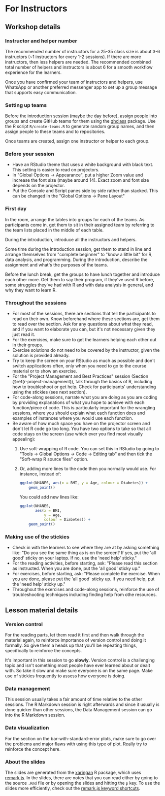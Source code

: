 # For Instructors

## Workshop details

### Instructor and helper number

The recommended number of instructors for a 25-35 class size is about 3-6
instructors (~1 instructors for every 1-2 sessions). 
If there are more instructors, then less helpers are needed. 
The recommended combined total number of helpers
and instructors is about 6 for a smooth workflow experience for the learners.

Once you have confirmed your team of instructors and helpers, use WhatsApp or another preferred messenger app to set up a group message that supports easy communication.

### Setting up teams

Before the introduction session (maybe the day before),
assign people into groups 
and create GitHub teams for them using the [ghclass] package.
Use the R script `R/create-teams.R` to generate random group names,
and then assign people to these teams and to repositories.

[ghclass]: https://rundel.github.io/ghclass

Once teams are created, assign one instructor or helper to each group.

### Before your session

- Have an RStudio theme that uses a white background with black text.
This setting is easier to read on projectors.
- In "Global Options -> Appearance", 
put a higher Zoom value and increase the font size (maybe around 14). 
Exact zoom and font size depends on the projector.
- Put the Console and Script panes side by side rather than stacked. 
This can be changed in the "Global Options -> Pane Layout" 

### First day

In the room, arrange the tables into groups for each of the teams.
As participants come in, get them to sit in their assigned team by referring to the team lists placed in the middle of each table.

During the introduction, introduce all the instructors and helpers.

Some time during the introduction session, 
get them to stand in line and arrange themselves from 
"complete beginner" to "know a little bit" for R, 
data analysis, and programming.
During the introduction, 
describe the assignment and what's the purposes of the teams.

Before the lunch break, get the groups to have lunch together 
and introduce each other more. 
Get them to say their program, if they've used R before, 
some struggles they've had with R and with data analysis in general, 
and why they want to learn R.

### Throughout the sessions

- For most of the sessions,
there are sections that tell the participants to read on their own.
Know beforehand where these sections are,
get them to read over the section.
Ask for any questions about what they read, 
and if you want to elaborate you can, 
but it's not necessary given they just read it.
- For the exercises, 
make sure to get the learners helping each other out in their groups.
- Exercise solutions do not need to be covered by the instructor,
given the solution is provided already.
- Try to keep the screen on your RStudio as much as possible 
and don't switch applications often, 
only when you need to go to the course material or to show an exercise.
- For the "Project Management and Best Practices" session (Section \@ref(r-project-management)), talk through the basics of R, including how to troubleshoot or get help. Check for participants' understanding using the stickies (see next section).
- For code-along sessions, narrate what you are doing as you are coding by providing explanations of what you hope to achieve with each function/piece of code. This is particularly important for the wrangling sessions, where you should explain what each function does and examples of instances where you would use each function.
- Be aware of how much space you have on the projector screen 
and don't let R code go too long. 
You have two options to take so that all code stays on the screen
(use which ever you find most visually appealing):
    1. Use soft-wrapping of R code. 
    You can set this in RStudio by going to "Tools -> Global
    Options -> Code -> Editing tab"
    and then tick the "Soft-wrap R source files" option.
    2. Or, adding more lines to the code then you normally would use.
    For instance, instead of:

        ```r
        ggplot(NHANES, aes(x = BMI, y = Age, colour = Diabetes)) +
            geom_point()
        ```
    
        You could add new lines like:
    
        ```r
        ggplot(NHANES, 
               aes(x = BMI, 
                   y = Age, 
                   colour = Diabetes)) +
            geom_point()
        ```

### Making use of the stickies

- Check in with the learners to see where they are at by asking something like:
"Do you see the same thing as is on the screen? 
If yes, put the 'all good' sticky on your laptop. 
If no, use the 'need help' sticky."
- For the reading activities, before starting, ask:
"Please read this section as instructed. 
When you are done, put the 'all good' sticky up."
- For exercises, before starting, ask:
"Please complete the exercise. When you are done,
please put the 'all good' sticky up.
If you need help, put the 'need help' sticky up."
- Throughout the exercises and code-along sessions, reinforce the use of troubleshooting techniques including finding help from othe resources.

## Lesson material details

### Version control

For the reading parts, let them read it first 
and then walk through the material again, 
to reinforce importance of version control 
and doing it formally.
So give them a heads up that you'll be repeating things,
specifically to reinforce the concepts.

It's important in this session to go **slowly**. Version control is a challenging
topic and isn't something most people have ever learned about or dealt with.
So take it slow and make sure everyone is on the same page. Make use of stickies
frequently to assess how everyone is doing.

### Data management

This session usually takes a fair amount of time relative to the other sessions.
The R Markdown session is right afterwards and since it usually is done quicker
than other sessions, the Data Management session can go into the R Markdown session.

### Data visualization

For the section on the bar-with-standard-error plots, make sure to go over the problems
and major flaws with using this type of plot. Really try to reinforce the concept
here.

### About the slides

The slides are generated from the [xaringan] R package,
which uses [remark.js].
In the slides, there are notes that you can read 
either by going to the source `.Rmd` file 
or by opening the slides and hitting the `p` key.
To use the slides more efficiently, 
check out the [remark.js keyword shortcuts].

[remark.js]: https://remarkjs.com/#1
[xaringan]: https://github.com/yihui/xaringan
[remark.js keyword shortcuts]: https://github.com/gnab/remark/wiki/Keyboard-shortcuts
